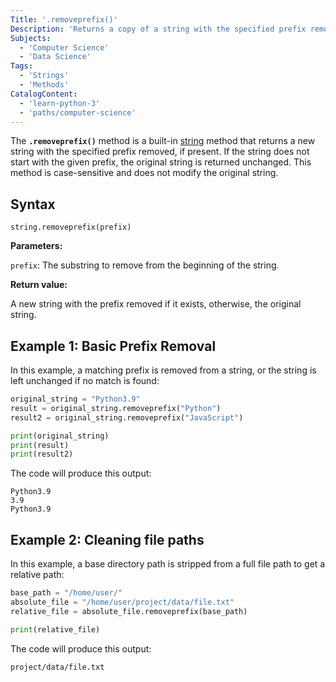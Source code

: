 ```yaml
---
Title: '.removeprefix()'
Description: 'Returns a copy of a string with the specified prefix removed, if present.'
Subjects:
  - 'Computer Science'
  - 'Data Science'
Tags:
  - 'Strings'
  - 'Methods'
CatalogContent:
  - 'learn-python-3'
  - 'paths/computer-science'
---
```


The **`.removeprefix()`** method is a built-in [string](https://www.codecademy.com/resources/docs/python/strings) method that returns a new string with the specified prefix removed, if present. If the string does not start with the given prefix, the original string is returned unchanged. This method is case-sensitive and does not modify the original string.

## Syntax

```pseudo
string.removeprefix(prefix)
```

**Parameters:**

`prefix`: The substring to remove from the beginning of the string.

**Return value:**

A new string with the prefix removed if it exists, otherwise, the original string.

## Example 1: Basic Prefix Removal

In this example, a matching prefix is removed from a string, or the string is left unchanged if no match is found:

```py
original_string = "Python3.9"
result = original_string.removeprefix("Python")
result2 = original_string.removeprefix("JavaScript")

print(original_string)
print(result)
print(result2)
```

The code will produce this output:

```shell
Python3.9
3.9
Python3.9
```

## Example 2: Cleaning file paths

In this example, a base directory path is stripped from a full file path to get a relative path:

```py
base_path = "/home/user/"
absolute_file = "/home/user/project/data/file.txt"
relative_file = absolute_file.removeprefix(base_path)

print(relative_file)
```

The code will produce this output:

```shell
project/data/file.txt
```
